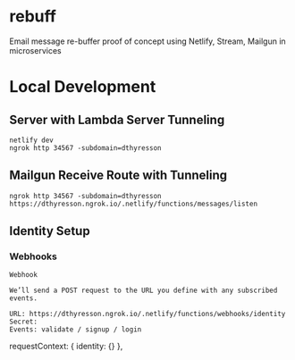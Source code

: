 # rebuff

Email message re-buffer proof of concept using Netlify, Stream, Mailgun in microservices

# Local Development

## Server with Lambda Server Tunneling

```
netlify dev
ngrok http 34567 -subdomain=dthyresson
```

## Mailgun Receive Route with Tunneling

```
ngrok http 34567 -subdomain=dthyresson
https://dthyresson.ngrok.io/.netlify/functions/messages/listen
```

## Identity Setup

### Webhooks

```
Webhook

We’ll send a POST request to the URL you define with any subscribed events.

URL: https://dthyresson.ngrok.io/.netlify/functions/webhooks/identity
Secret:
Events: validate / signup / login

```

requestContext: { identity: {} },

```

```
